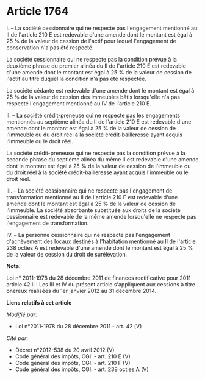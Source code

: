 # Article 1764

I. – La société cessionnaire qui ne respecte pas l'engagement mentionné au II de l'article 210 E est redevable d'une amende
dont le montant est égal à 25 % de la valeur de cession de l'actif pour lequel l'engagement de conservation n'a pas été
respecté. 

La société cessionnaire qui ne respecte pas la condition prévue à la deuxième phrase du premier alinéa du II de l'article 210
E est redevable d'une amende dont le montant est égal à 25 % de la valeur de cession de l'actif au titre duquel la condition
n'a pas été respectée. 

La société cédante est redevable d'une amende dont le montant est égal à 25 % de la valeur de cession des immeubles bâtis
lorsqu'elle n'a pas respecté l'engagement mentionné au IV de l'article 210 E. 

II. – La société crédit-preneuse qui ne respecte pas les engagements mentionnés au septième alinéa du II de l'article 210 E
est redevable d'une amende dont le montant est égal à 25 % de la valeur de cession de l'immeuble ou du droit réel à la
société crédit-bailleresse ayant acquis l'immeuble ou le droit réel. 

La société crédit-preneuse qui ne respecte pas la condition prévue à la seconde phrase du septième alinéa du même II est
redevable d'une amende dont le montant est égal à 25 % de la valeur de cession de l'immeuble ou du droit réel à la société
crédit-bailleresse ayant acquis l'immeuble ou le droit réel. 

III. – La société cessionnaire qui ne respecte pas l'engagement de transformation mentionné au II de l'article 210 F est
redevable d'une amende dont le montant est égal à 25 % de la valeur de cession de l'immeuble. La société absorbante
substituée aux droits de la société cessionnaire est redevable de la même amende lorsqu'elle ne respecte pas l'engagement de
transformation. 

IV. – La personne cessionnaire qui ne respecte pas l'engagement d'achèvement des locaux destinés à l'habitation mentionné au
II de l'article 238 octies A est redevable d'une amende dont le montant est égal à 25 % de la valeur de cession du droit de
surélévation.

**Nota:**

Loi n° 2011-1978 du 28 décembre 2011 de finances rectificative pour 2011 article 42 II : Les III et IV du présent article
s'appliquent aux cessions à titre onéreux réalisées du 1er janvier 2012 au 31 décembre 2014.

**Liens relatifs à cet article**

_Modifié par_:

  - Loi n°2011-1978 du 28 décembre 2011 - art. 42 (V)

_Cité par_:

  - Décret n°2012-538 du 20 avril 2012 (V)
  - Code général des impôts, CGI. - art. 210 E (V)
  - Code général des impôts, CGI. - art. 210 F (V)
  - Code général des impôts, CGI. - art. 238 octies A (V)
